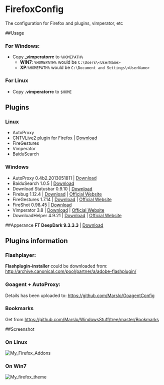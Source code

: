 FirefoxConfig
=============

The configuration for Firefox and plugins, vimperator, etc

##Usage
### For Windows:
- Copy **_vimperatorrc** to <code>%HOMEPATH%</code>
    - **WIN7**: <code>%HOMEPATH%</code> would be <code>C:\Users\\\<UserName></code>
    - **XP**:<code>%HOMEPATH%</code> would be <code>C:\Document and Settings\\\<UserName></code>

### For Linux
- Copy **.vimperatorrc** to <code>$HOME</code>

## Plugins
### Linux
- AutoProxy
- CNTVLive2 plugin for Firefox | [Download](http://t.live.cntv.cn/newp2pb/plugins/npCNTVLive2_Linux_32.xpi)
- FireGestures
- Vimperator
- BaiduSearch

### Windows
- AutoProxy 0.4b2.2013051811 | [Download](https://addons.mozilla.org/en-US/firefox/addon/autoproxy/?src=search)
- BaiduSearch 1.0.5 | [Download](https://addons.mozilla.org/en-US/firefox/addon/baidu-search/?src=search)
- Download Statusbar 0.9.10 | [Download](https://addons.mozilla.org/en-US/firefox/addon/download-statusbar/?src=ss)
- Firebug 1.12.4 | [Download](https://addons.mozilla.org/en-US/firefox/addon/firebug/?src=search) | [Official Website](https://www.getfirebug.com/)
- FireGestures 1.7.14 | [Download](https://addons.mozilla.org/en-US/firefox/addon/firegestures/?src=search) | [Official Website](http://www.xuldev.org/firegestures/)
- FireShot 0.98.45 | [Download](https://addons.mozilla.org/en-US/firefox/addon/fireshot/?src=search)
- Vimperator 3.8 | [Download](https://addons.mozilla.org/en-US/firefox/addon/vimperator/?src=search) | [Official Website](http://www.vimperator.org/)
- DownloadHelper 4.9.21 | [Download](https://addons.mozilla.org/en-US/firefox/addon/video-downloadhelper/?src=ss) | [Official Website](http://www.downloadhelper.net/)

##Apperance
**FT DeepDark 9.3.3.3** | [Download](https://addons.cdn.mozilla.net/storage/public-staging/295337/ft_deepdark-9.3.3.3-fx-windows.xpi)

## Plugins information
### Flashplayer:
**Flashplugin-installer** could be downloaded from: http://archive.canonical.com/pool/partner/a/adobe-flashplugin/

### Goagent + AutoProxy:
Details has been uploaded to: https://github.com/Marslo/GoagentConfig

### Bookmarks
Get from https://github.com/Marslo/WindowsStuff/tree/master/Bookmarks

##Screenshot
### On Linux
![My_Firefox_Addons](https://github.com/Marslo/FirefoxConfig/blob/master/Screenshots/firefox_addons.png?raw=true)

### On Win7
![My_firefox_theme](https://github.com/Marslo/FirefoxConfig/blob/master/Screenshots/firefox_addons_window7.png?raw=true)
